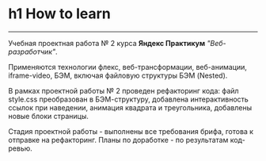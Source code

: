 # h1 How to learn

------

Учебная проектная работа № 2 курса __Яндекс Практикум__ _"Веб-разработчик"_.

Применяются технологии флекс, веб-трансформации, веб-анимации, iframe-video, БЭМ, включая файловую структуры БЭМ (Nested).

В рамках проектной работы № 2 проведен рефакторинг кода: файл style.css преобразован в БЭМ-структуру, добавлена интерактивность ссылок при наведении, анимация квадрата и треугольника, добавлены новые блоки страницы.

Стадия проектной работы - выполнены все требования брифа, готова к отправке на рефакторинг.
Планы по доработке - по результатам код-ревью.
